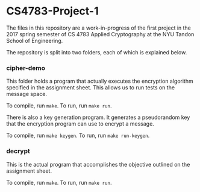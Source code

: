 # CS4783-Project-1

The files in this repository are a work-in-progress of the first project in the 2017 spring semester of CS 4783 Applied Cryptography at the NYU Tandon School of Engineering.

The repository is split into two folders, each of which is explained below.

### cipher-demo

This folder holds a program that actually executes the encryption algorithm specified in the assignment sheet. This allows us to run tests on the message space.

To compile, run `make`. To run, run `make run`.

There is also a key generation program. It generates a pseudorandom key that the encryption program can use to encrypt a message.

To compile, run `make keygen`. To run, run `make run-keygen`.

### decrypt

This is the actual program that accomplishes the objective outlined on the assignment sheet.

To compile, run `make`. To run, run `make run`.
